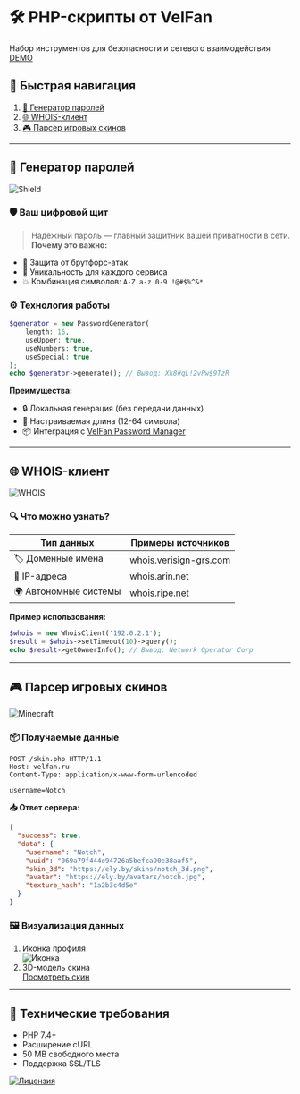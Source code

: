 
# 🛠️ PHP-скрипты от VelFan 

Набор инструментов для безопасности и сетевого взаимодействия
[DEMO](https://velfan.ru/brutus/)

## 🔗 Быстрая навигация
1. [🔑 Генератор паролей](#-генератор-паролей)
2. [🌐 WHOIS-клиент](#-whois-клиент)
3. [🎮 Парсер игровых скинов](#-парсер-игровых-скинов)

---

## 🔑 Генератор паролей
![Shield](https://img.shields.io/badge/Security-Level_99%25-brightgreen)

### 🛡️ Ваш цифровой щит
> Надёжный пароль — главный защитник вашей приватности в сети.  
**Почему это важно:**
- 🚫 Защита от брутфорс-атак
- 🔄 Уникальность для каждого сервиса
- 💥 Комбинация символов: `A-Z a-z 0-9 !@#$%^&*`

### ⚙️ Технология работы
```php
$generator = new PasswordGenerator(
    length: 16,
    useUpper: true,
    useNumbers: true,
    useSpecial: true
);
echo $generator->generate(); // Вывод: Xk8#qL!2vPw$9TzR
```
**Преимущества:**
- 🔒 Локальная генерация (без передачи данных)
- 📏 Настраиваемая длина (12-64 символа)
- 📦 Интеграция с [VelFan Password Manager](#)

---

## 🌐 WHOIS-клиент
![WHOIS](https://img.shields.io/badge/Protocol-TCP_43-blue)

### 🔍 Что можно узнать?
| Тип данных       | Примеры источников       |
|------------------|--------------------------|
| 🏷️ Доменные имена  | whois.verisign-grs.com   |
| 📡 IP-адреса      | whois.arin.net           |
| 🌍 Автономные системы | whois.ripe.net         |

**Пример использования:**
```php
$whois = new WhoisClient('192.0.2.1');
$result = $whois->setTimeout(10)->query();
echo $result->getOwnerInfo(); // Вывод: Network Operator Corp
```

---

## 🎮 Парсер игровых скинов
![Minecraft](https://img.shields.io/badge/Game-Minecraft-green)

### 📦 Получаемые данные
```http
POST /skin.php HTTP/1.1
Host: velfan.ru
Content-Type: application/x-www-form-urlencoded

username=Notch
```

**📥 Ответ сервера:**
```json
{
  "success": true,
  "data": {
    "username": "Notch",
    "uuid": "069a79f444e94726a5befca90e38aaf5",
    "skin_3d": "https://ely.by/skins/notch_3d.png",
    "avatar": "https://ely.by/avatars/notch.jpg",
    "texture_hash": "1a2b3c4d5e"
  }
}
```

### 🖼️ Визуализация данных
1. Иконка профиля  
   ![Иконка](https://ely.by/avatars/notch.jpg)
2. 3D-модель скина  
   [Посмотреть скин](https://ely.by/skins/notch_3d.png)

---

## 🚀 Технические требования
- PHP 7.4+
- Расширение cURL
- 50 MB свободного места
- Поддержка SSL/TLS

[![Лицензия](https://img.shields.io/badge/License-MIT-green.svg)](LICENSE)


